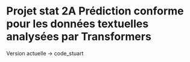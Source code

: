 # Projet stat 2A Prédiction conforme pour les données textuelles analysées par Transformers

Version actuelle  -> code_stuart
